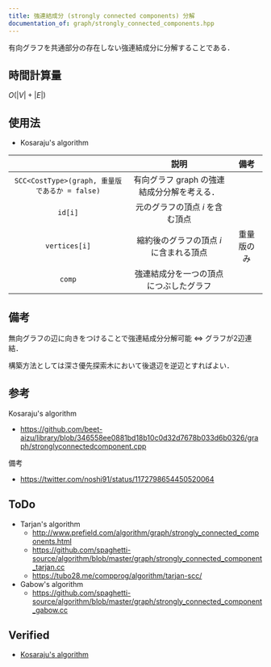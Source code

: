 ```yaml
---
title: 強連結成分 (strongly connected components) 分解
documentation_of: graph/strongly_connected_components.hpp
---
```


有向グラフを共通部分の存在しない強連結成分に分解することである．


## 時間計算量

$O(\lvert V \rvert + \lvert E \rvert)$


## 使用法

- Kosaraju's algorithm

||説明|備考|
|:--:|:--:|:--:|
|`SCC<CostType>(graph, 重量版であるか = false)`|有向グラフ $\mathrm{graph}$ の強連結成分分解を考える．||
|`id[i]`|元のグラフの頂点 $i$ を含む頂点||
|`vertices[i]`|縮約後のグラフの頂点 $i$ に含まれる頂点|重量版のみ|
|`comp`|強連結成分を一つの頂点につぶしたグラフ||


## 備考

無向グラフの辺に向きをつけることで強連結成分分解可能 $\Leftrightarrow$ グラフが2辺連結．

構築方法としては深さ優先探索木において後退辺を逆辺とすればよい．


## 参考

Kosaraju's algorithm
- https://github.com/beet-aizu/library/blob/346558ee0881bd18b10c0d32d7678b033d6b0326/graph/stronglyconnectedcomponent.cpp

備考
- https://twitter.com/noshi91/status/1172798654450520064


## ToDo

- Tarjan's algorithm
  - http://www.prefield.com/algorithm/graph/strongly_connected_components.html
  - https://github.com/spaghetti-source/algorithm/blob/master/graph/strongly_connected_component_tarjan.cc
  - https://tubo28.me/compprog/algorithm/tarjan-scc/
- Gabow's algorithm
  - https://github.com/spaghetti-source/algorithm/blob/master/graph/strongly_connected_component_gabow.cc


## Verified

- [Kosaraju's algorithm](https://judge.yosupo.jp/submission/4441)
